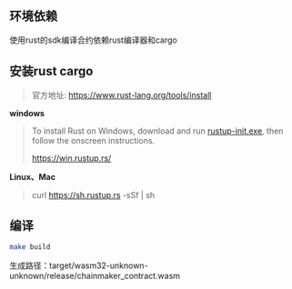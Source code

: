 ## 环境依赖
使用rust的sdk编译合约依赖rust编译器和cargo

## 安装rust cargo

> 官方地址: https://www.rust-lang.org/tools/install

**windows**

>  To install Rust on Windows, download and run [rustup-init.exe](https://win.rustup.rs/), then follow the onscreen instructions.
>
> https://win.rustup.rs/

**Linux、Mac**

> curl https://sh.rustup.rs -sSf | sh

## 编译
```sh
make build
```
生成路径：target/wasm32-unknown-unknown/release/chainmaker_contract.wasm
